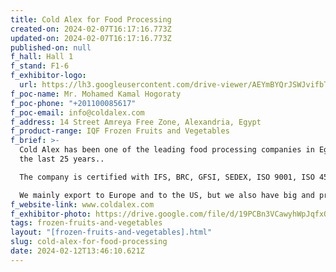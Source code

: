 ```yaml
---
title: Cold Alex for Food Processing
created-on: 2024-02-07T16:17:16.773Z
updated-on: 2024-02-07T16:17:16.773Z
published-on: null
f_hall: Hall 1
f_stand: F1-6
f_exhibitor-logo:
  url: https://lh3.googleusercontent.com/drive-viewer/AEYmBYQrJSWJvifbTZKpnCOxRXIsHeYSONK4IkGejp9waC9RpR5pR3_w76QLneygrtO_h9Fho-bnMP4a3OLEGAWGEumqdNU22Q=s1600
f_poc-name: Mr. Mohamed Kamal Hogoraty
f_poc-phone: "+201100085617"
f_poc-email: info@coldalex.com
f_address: 14 Street Amreya Free Zone, Alexandria, Egypt
f_product-range: IQF Frozen Fruits and Vegetables
f_brief: >-
  Cold Alex has been one of the leading food processing companies in Egypt for
  the last 25 years..

  The company is certified with IFS, BRC, GFSI, SEDEX, ISO 9001, ISO 45001,ISO 22000, ISO 14001, FDA, Kosher, Halal  .

  We mainly export to Europe and to the US, but we also have big and promising markets in Gulf Area, Australia, and Japan.
f_website-link: www.coldalex.com
f_exhibitor-photo: https://drive.google.com/file/d/19PCBn3VCawyhWpJqfxOPTPTTMn2VZ6Ty/view?usp=drive_link
tags: frozen-fruits-and-vegetables
layout: "[frozen-fruits-and-vegetables].html"
slug: cold-alex-for-food-processing
date: 2024-02-12T13:46:10.621Z
---
```

